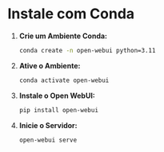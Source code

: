 
# Instale com Conda

1. **Crie um Ambiente Conda:**

   ```bash
   conda create -n open-webui python=3.11
   ```

2. **Ative o Ambiente:**

   ```bash
   conda activate open-webui
   ```

3. **Instale o Open WebUI:**

   ```bash
   pip install open-webui
   ```

4. **Inicie o Servidor:**

   ```bash
   open-webui serve
   ```
